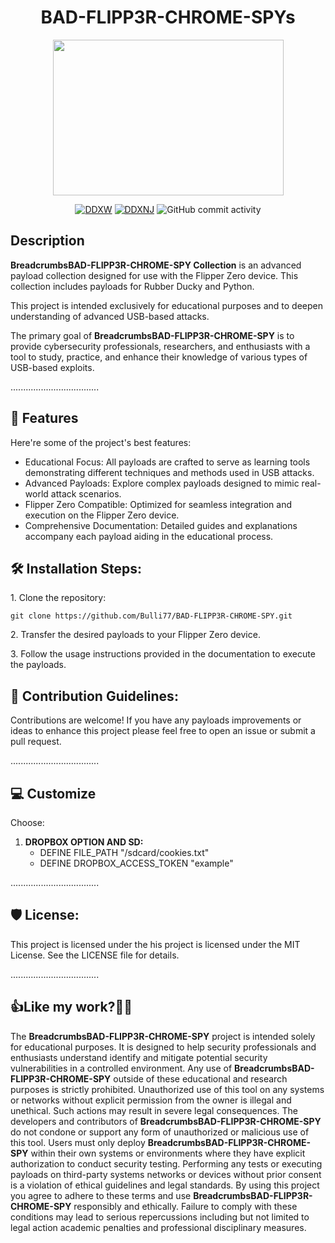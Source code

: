 <h1 align="center"><strong>BAD-FLIPP3R-CHROME-SPYs</strong></h1>


<html>
  <body>
    <div align="center">
      <img src="https://i.imgur.com/jhru5s5.jpeg" width="369" height="249">
    </div>
  </body>
</html>

<div align="center">



[![DDXW](https://img.shields.io/badge/RubberDucky-Coding%20-yellow?style=flat-square&logo=rubber&logoColor=orange)](https://github.com/Bulli77)
[![DDXNJ](https://img.shields.io/badge/Ninja-Programmer-HVIT)](https://www.ddx-solutuions.com/)
![GitHub commit activity](https://img.shields.io/github/commit-activity/w/Bulli77/BAD-FLIPP3R-CHROME-SPY?style=plastic)


</div>


<h2>Description</h2>

<p id="description"><strong>BreadcrumbsBAD-FLIPP3R-CHROME-SPY Collection</strong> is an advanced payload collection designed for use with the Flipper Zero device. This collection includes payloads for Rubber Ducky and Python.</p>

<p id="description">This project is intended exclusively for educational purposes and to deepen understanding of advanced USB-based attacks.</p>

<p id="description">The primary goal of <strong>BreadcrumbsBAD-FLIPP3R-CHROME-SPY</strong> is to provide cybersecurity professionals, researchers, and enthusiasts with a tool to study, practice, and enhance their knowledge of various types of USB-based exploits.</p>



...................................  
<h2>🧐 Features</h2>

Here're some of the project's best features:

*   Educational Focus: All payloads are crafted to serve as learning tools demonstrating different techniques and methods used in USB attacks.
*   Advanced Payloads: Explore complex payloads designed to mimic real-world attack scenarios.
*   Flipper Zero Compatible: Optimized for seamless integration and execution on the Flipper Zero device.
*   Comprehensive Documentation: Detailed guides and explanations accompany each payload aiding in the educational process.

<h2>🛠️ Installation Steps:</h2>

<p>1. Clone the repository:</p>

```
git clone https://github.com/Bulli77/BAD-FLIPP3R-CHROME-SPY.git
```

<p>2. Transfer the desired payloads to your Flipper Zero device.</p>

<p>3. Follow the usage instructions provided in the documentation to execute the payloads.</p>

<h2>🍰 Contribution Guidelines:</h2>

Contributions are welcome! If you have any payloads improvements or ideas to enhance this project please feel free to open an issue or submit a pull request.

 
  
...................................
<h2>💻 Customize </h2>

Choose: 
1. **DROPBOX OPTION AND SD:**
   - DEFINE FILE_PATH "/sdcard/cookies.txt"
   - DEFINE DROPBOX_ACCESS_TOKEN "example"
   


...................................
<h2>🛡️ License:</h2>

This project is licensed under the his project is licensed under the MIT License. See the LICENSE file for details.

...................................

<h2>👍Like my work?👨‍💻</h2>

The <strong>BreadcrumbsBAD-FLIPP3R-CHROME-SPY</strong> project is intended solely for educational purposes. It is designed to help security professionals and enthusiasts understand identify and mitigate potential security vulnerabilities in a controlled environment. Any use of <strong>BreadcrumbsBAD-FLIPP3R-CHROME-SPY</strong> outside of these educational and research purposes is strictly prohibited. Unauthorized use of this tool on any systems or networks without explicit permission from the owner is illegal and unethical. Such actions may result in severe legal consequences. The developers and contributors of <strong>BreadcrumbsBAD-FLIPP3R-CHROME-SPY</strong>  do not condone or support any form of unauthorized or malicious use of this tool. Users must only deploy <strong>BreadcrumbsBAD-FLIPP3R-CHROME-SPY</strong>  within their own systems or environments where they have explicit authorization to conduct security testing. Performing any tests or executing payloads on third-party systems networks or devices without prior consent is a violation of ethical guidelines and legal standards. By using this project you agree to adhere to these terms and use <strong>BreadcrumbsBAD-FLIPP3R-CHROME-SPY</strong>  responsibly and ethically. Failure to comply with these conditions may lead to serious repercussions including but not limited to legal action academic penalties and professional disciplinary measures.
